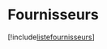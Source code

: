 # Fournisseurs

[!include[listefournisseurs](fournisseurs.listefournisseurs.autogen.md)]

























































































